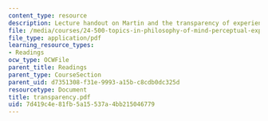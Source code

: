 ```yaml
---
content_type: resource
description: Lecture handout on Martin and the transparency of experience.
file: /media/courses/24-500-topics-in-philosophy-of-mind-perceptual-experience-spring-2007/7d419c4e81fb5a15537a4bb215046779_transparency.pdf
file_type: application/pdf
learning_resource_types:
- Readings
ocw_type: OCWFile
parent_title: Readings
parent_type: CourseSection
parent_uid: d7351308-f31e-9993-a15b-c8cdb0dc325d
resourcetype: Document
title: transparency.pdf
uid: 7d419c4e-81fb-5a15-537a-4bb215046779
---
```


